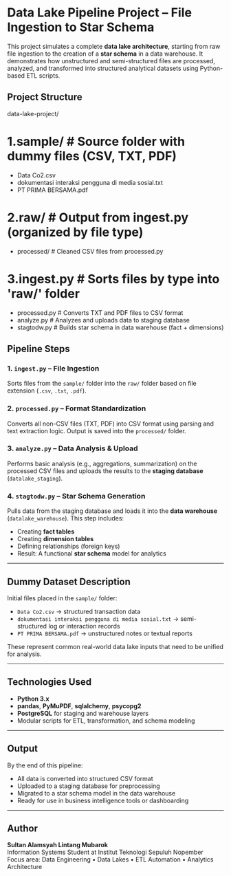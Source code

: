 # Data Lake Pipeline Project – File Ingestion to Star Schema

This project simulates a complete **data lake architecture**, starting from raw file ingestion to the creation of a **star schema** in a data warehouse. It demonstrates how unstructured and semi-structured files are processed, analyzed, and transformed into structured analytical datasets using Python-based ETL scripts.

## Project Structure
data-lake-project/

# 1.sample/ # Source folder with dummy files (CSV, TXT, PDF)
-  Data Co2.csv
-  dokumentasi interaksi pengguna di media sosial.txt
-  PT PRIMA BERSAMA.pdf

# 2.raw/ # Output from ingest.py (organized by file type)
-  processed/ # Cleaned CSV files from processed.py

# 3.ingest.py # Sorts files by type into 'raw/' folder
-  processed.py # Converts TXT and PDF files to CSV format
-  analyze.py # Analyzes and uploads data to staging database
-  stagtodw.py # Builds star schema in data warehouse (fact + dimensions)

## Pipeline Steps

### 1. `ingest.py` – File Ingestion
Sorts files from the `sample/` folder into the `raw/` folder based on file extension (`.csv`, `.txt`, `.pdf`).

### 2. `processed.py` – Format Standardization
Converts all non-CSV files (TXT, PDF) into CSV format using parsing and text extraction logic. Output is saved into the `processed/` folder.

### 3. `analyze.py` – Data Analysis & Upload
Performs basic analysis (e.g., aggregations, summarization) on the processed CSV files and uploads the results to the **staging database** (`datalake_staging`).

### 4. `stagtodw.py` – Star Schema Generation
Pulls data from the staging database and loads it into the **data warehouse** (`datalake_warehouse`). This step includes:
- Creating **fact tables**
- Creating **dimension tables**
- Defining relationships (foreign keys)
- Result: A functional **star schema** model for analytics

---

## Dummy Dataset Description

Initial files placed in the `sample/` folder:
- `Data Co2.csv` → structured transaction data
- `dokumentasi interaksi pengguna di media sosial.txt` → semi-structured log or interaction records
- `PT PRIMA BERSAMA.pdf` → unstructured notes or textual reports

These represent common real-world data lake inputs that need to be unified for analysis.

---

## Technologies Used

- **Python 3.x**
- **pandas**, **PyMuPDF**, **sqlalchemy**, **psycopg2**
- **PostgreSQL** for staging and warehouse layers
- Modular scripts for ETL, transformation, and schema modeling

---

## Output

By the end of this pipeline:
- All data is converted into structured CSV format
- Uploaded to a staging database for preprocessing
- Migrated to a star schema model in the data warehouse
- Ready for use in business intelligence tools or dashboarding

---

## Author

**Sultan Alamsyah Lintang Mubarok**  
Information Systems Student at Institut Teknologi Sepuluh Nopember  
Focus area: Data Engineering • Data Lakes • ETL Automation • Analytics Architecture



